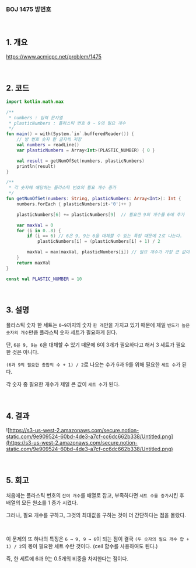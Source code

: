 ### BOJ 1475 방번호

</br>

## 1. 개요

https://www.acmicpc.net/problem/1475

</br>

## 2. 코드

```kotlin
import kotlin.math.max

/**
 * numbers : 입력 문자열
 * plasticNumbers : 플라스틱 번호 0 ~ 9의 필요 개수
 */
fun main() = with(System.`in`.bufferedReader()) {
    // 방 번호 숫자 한 글자씩 저장
    val numbers = readLine()
    var plasticNumbers = Array<Int>(PLASTIC_NUMBER) { 0 }

    val result = getNumOfSet(numbers, plasticNumbers)
    println(result)
}

/**
 * 각 숫자에 해당하는 플라스틱 번호의 필요 개수 증가
 */
fun getNumOfSet(numbers: String, plasticNumbers: Array<Int>): Int {
    numbers.forEach { plasticNumbers[it-'0']++ }

    plasticNumbers[6] += plasticNumbers[9]  // 필요한 9의 개수를 6에 추가

    var maxVal = 0
    for (i in 0..8) {
        if (i == 6) // 6은 9, 9는 6을 대체할 수 있는 특징 때문에 2로 나눈다.
            plasticNumbers[i] = (plasticNumbers[i] + 1) / 2

        maxVal = max(maxVal, plasticNumbers[i]) // 필요 개수가 가장 큰 값이 필요한 세트 수
    }
    return maxVal
}

const val PLASTIC_NUMBER = 10
```

</br>

## 3. 설명

플라스틱 숫자 한 세트는 `0~9`까지의 숫자 `한 개`만을 가지고 있기 때문에 제일 `빈도가 높은 숫자의 개수`만큼 플라스틱 숫자 세트가 필요하게 된다.

단, `6은 9, 9는 6`을 대체할 수 있기 때문에 6이 3개가 필요하다고 해서 3 세트가 필요한 것은 아니다.

`(6과 9의 필요한 총합의 수 + 1) / 2`로 나오는 수가 6과 9를 위해 필요한 `세트 수`가 된다.

각 숫자 중 필요한 개수가 제일 큰 값이 `세트 수`가 된다.

</br>

## 4. 결과

![https://s3-us-west-2.amazonaws.com/secure.notion-static.com/9e909524-60bd-4de3-a7cf-cc6dc662b338/Untitled.png](https://s3-us-west-2.amazonaws.com/secure.notion-static.com/9e909524-60bd-4de3-a7cf-cc6dc662b338/Untitled.png)

</br>

## 5. 회고

처음에는 플라스틱 번호의 `잔여 개수`를 배열로 잡고, 부족하다면 `세트 수를 증가`시킨 후 배열의 모든 원소를 1 증가 시켰다.

그러나, 필요 개수를 구하고, 그것의 최대값을 구하는 것이 더 간단하다는 점을 몰랐다.

</br>

이 문제의 또 하나의 특징은 `6 → 9, 9 → 6`이 되는 점이 결국 `(두 숫자의 필요 개수 합 + 1) / 2`의 몫이 필요한 세트 수란 것이다. (ceil 함수를 사용하여도 된다.)

즉, 한 세트에 6과 9는 0.5개의 비중을 차지한다는 점이다.